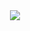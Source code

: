 <div align="center">
  <img src="https://user-images.githubusercontent.com/98035336/214975114-37552c70-1375-406f-9508-2d19ed9cbc64.jpg"/>
</div>

